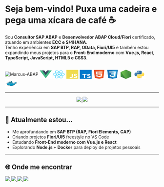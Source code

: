 # Seja bem-vindo! Puxa uma cadeira e pega uma xícara de café ☕

Sou **Consultor SAP ABAP** e **Desenvolvedor ABAP Cloud/Fiori** certificado, atuando em ambientes **ECC e S/4HANA**.  
Tenho experiência em **SAP BTP, RAP, OData, Fiori/UI5** e também estou expandindo meus projetos para o **Front-End moderno** com **Vue.js, React, TypeScript, JavaScript, HTML5 e CSS3**.  

<div style="display: inline_block"><br>
  <!-- SAP -->
  <img align="center" alt="Marcus-ABAP" height="30" width="40" src="https://img.icons8.com/color/48/sap.png" />
  
  <!-- Front-End -->
  <img align="center" alt="Marcus-Vue" height="30" width="40" src="https://raw.githubusercontent.com/devicons/devicon/master/icons/vuejs/vuejs-original.svg">
  <img align="center" alt="Marcus-React" height="30" width="40" src="https://raw.githubusercontent.com/devicons/devicon/master/icons/react/react-original.svg">
  <img align="center" alt="Marcus-Js" height="30" width="40" src="https://raw.githubusercontent.com/devicons/devicon/master/icons/javascript/javascript-plain.svg">
  <img align="center" alt="Marcus-Ts" height="30" width="40" src="https://raw.githubusercontent.com/devicons/devicon/master/icons/typescript/typescript-plain.svg">
  <img align="center" alt="Marcus-HTML" height="30" width="40" src="https://raw.githubusercontent.com/devicons/devicon/master/icons/html5/html5-original.svg">
  <img align="center" alt="Marcus-CSS" height="30" width="40" src="https://raw.githubusercontent.com/devicons/devicon/master/icons/css3/css3-original.svg">

  <!-- Backend / Suporte -->
  <img align="center" alt="Marcus-Node" height="30" width="40" src="https://raw.githubusercontent.com/devicons/devicon/master/icons/nodejs/nodejs-original.svg">
  <img align="center" alt="Marcus-Python" height="30" width="40" src="https://raw.githubusercontent.com/devicons/devicon/master/icons/python/python-original.svg">
  <img align="center" alt="Marcus-Docker" height="30" width="40" src="https://raw.githubusercontent.com/devicons/devicon/master/icons/docker/docker-original.svg">
</div>

---


<div align="center">
  <a href="https://github.com/mvmaciell">
    <img height="160em" src="https://github-readme-stats.vercel.app/api?username=mvmaciell&show_icons=true&theme=radical&include_all_commits=true&count_private=true"/>
    <img height="160em" src="https://github-readme-stats.vercel.app/api/top-langs/?username=mvmaciell&layout=compact&langs_count=7&theme=radical"/>
  </a>
</div>

---

## 🌱 Atualmente estou...
- Me aprofundando em **SAP BTP (RAP, Fiori Elements, CAP)**  
- Criando projetos **Fiori/UI5** freestyle no VS Code  
- Estudando **Front-End moderno com Vue.js e React**  
- Explorando **Node.js + Docker** para deploy de projetos pessoais  

---

## 🌐 Onde me encontrar


<div> 
  <a href="https://www.instagram.com/mvmaciell/" target="_blank">
    <img src="https://img.shields.io/badge/-Instagram-%23E4405F?style=for-the-badge&logo=instagram&logoColor=white">
  </a>
  <a href="https://www.linkedin.com/in/mvmaciel/" target="_blank">
    <img src="https://img.shields.io/badge/-LinkedIn-%230077B5?style=for-the-badge&logo=linkedin&logoColor=white">
  </a> 
  <a href="mailto:mvini.maciell@gmail.com">
    <img src="https://img.shields.io/badge/-Gmail-%23333?style=for-the-badge&logo=gmail&logoColor=white">
  </a>
  <a href="https://wa.me/5527999511133" target="_blank">
    <img src="https://img.shields.io/badge/-WhatsApp-25D366?style=for-the-badge&logo=whatsapp&logoColor=white">
  </a>
</div>
